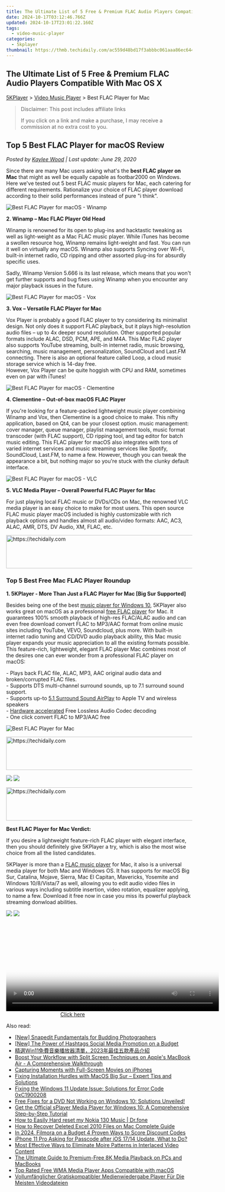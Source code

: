 ```yaml
---
title: The Ultimate List of 5 Free & Premium FLAC Audio Players Compatible With Mac OS X
date: 2024-10-17T03:12:46.766Z
updated: 2024-10-17T23:01:22.160Z
tags:
  - video-music-player
categories:
  - 5kplayer
thumbnail: https://thmb.techidaily.com/ac559d48bd17f3abbbc061aaa86ec644753f92e76f6e17526af1715e861dd9a8.jpg
---
```


## The Ultimate List of 5 Free & Premium FLAC Audio Players Compatible With Mac OS X

[5KPlayer](https://tools.techidaily.com/5kplayer/products/) \> [Video Music Player](https://tools.techidaily.com/5kplayer/video-music-player/) \> Best FLAC Player for Mac

>  Disclaimer: This post includes affiliate links
>
>  If you click on a link and make a purchase, I may receive a commission at no extra cost to you.
>

## Top 5 Best FLAC Player for macOS Review

 _Posted by [Kaylee Wood](https://www.quora.com/profile/Amanda-Hu-21) | Last update: June 29, 2020_

Since there are many Mac users asking what's the **best FLAC player on Mac** that might as well be equally capable as footbar2000 on Windows. Here we've tested out 5 best FLAC music players for Mac, each catering for different requirements. Rationalize your choice of FLAC player download according to their solid performances instead of pure "i think".

![Best FLAC Player for macOS - Winamp](https://www.5kplayer.com/video-music-player/img/winamp.png)

**2\. Winamp – Mac FLAC Player Old Head** 

Winamp is renowned for its open to plug-ins and hacktastic tweaking as well as light-weight as a Mac FLAC music player. While iTunes has become a swollen resource hog, Winamp remains light-weight and fast. You can run it well on virtually any macOS. Winamp also supports Syncing over Wi-Fi, built-in internet radio, CD ripping and other assorted plug-ins for absurdly specific uses.

Sadly, Winamp Version 5.666 is its last release, which means that you won't get further supports and bug fixes using Winamp when you encounter any major playback issues in the future.

![Best FLAC Player for macOS - Vox](https://www.5kplayer.com/video-music-player/img/vox-mac-icon.png) 

**3\. Vox – Versatile FLAC Player for Mac** 

Vox Player is probably a good FLAC player to try considering its minimalist design. Not only does it support FLAC playback, but it plays high-resolution audio files – up to 4x deeper sound resolution. Other supported popular formats include ALAC, DSD, PCM, APE, and M4A. This Mac FLAC player also supports YouTube streaming, built-in internet radio, music browsing, searching, music management, personalization, SoundCloud and Last.FM connecting. There is also an optional feature called Loop, a cloud music storage service which is 14-day free.  
However, Vox Player can be quite hoggish with CPU and RAM, sometimes even on par with iTunes! 

![Best FLAC Player for macOS - Clementine](https://www.5kplayer.com/video-music-player/img/mac-clementine-icon.png) 

**4\. Clementine – Out-of-box macOS FLAC Player** 

If you're looking for a feature-packed lightweight music player combining Winamp and Vox, then Clementine is a good choice to make. This nifty application, based on Qt4, can be your closest option. music management: cover manager, queue manager, playlist management tools, music format transcoder (with FLAC support), CD ripping tool, and tag editor for batch music editing. This FLAC player for macOS also integrates with tons of varied internet services and music streaming services like Spotify, SoundCloud, Last.FM, to name a few. However, though you can tweak the appearance a bit, but nothing major so you're stuck with the clunky default interface. 

![Best FLAC Player for macOS - VLC](https://www.5kplayer.com/video-music-player/img/vlc-streamer-icon-zjy-0304002.jpg) 

**5\. VLC Media Player – Overall Powerful FLAC Player for Mac** 

For just playing local FLAC music or DVDs/CDs on Mac, the renowned VLC media player is an easy choice to make for most users. This open source FLAC music player macOS included is highly customizable with rich playback options and handles almost all audio/video formats: AAC, AC3, ALAC, AMR, DTS, DV Audio, XM, FLAC, etc. 

<!-- affiliate ads begin -->
<a href="https://electronicx.pxf.io/c/5597632/1167086/14483" target="_top" id="1167086">
  <img src="//a.impactradius-go.com/display-ad/14483-1167086" border="0" alt="https://techidaily.com" width="728" height="90"/>
</a>
<img height="0" width="0" src="https://electronicx.pxf.io/i/5597632/1167086/14483" style="position:absolute;visibility:hidden;" border="0" />
<!-- affiliate ads end -->

### Top 5 Best Free Mac FLAC Player Roundup

**1\. 5KPlayer - More Than Just a FLAC Player for Mac \[Big Sur Supported\]**

Besides being one of the best [music player for Windows 10](https://tools.techidaily.com/5kplayer/video-music-player/), 5KPlayer also works great on macOS as a professional [free FLAC player](https://tools.techidaily.com/5kplayer/video-music-player/) for Mac. It guarantees 100% smooth playback of high-res FLAC/ALAC audio and can even free download convert FLAC to MP3/AAC format from online music sites including YouTube, VEVO, Soundcloud, plus more. With built-in internet radio tuning and CD/DVD audio playback ability, this Mac music player expands your music appreciation to all the existing formats possible.  
 This feature-rich, lightweight, elegant FLAC player Mac combines most of the desires one can ever wonder from a professional FLAC player on macOS:

\- Plays back FLAC file, ALAC, MP3, AAC original audio data and broken/corrupted FLAC files.  
 \- Supports DTS multi-channel surround sounds, up to 7.1 surround sound support.  
 \- Supports up-to [5.1 Surround Sound AirPlay](https://tools.techidaily.com/5kplayer/airplay/) to Apple TV and wireless speakers  
 \- [Hardware accelerated](https://tools.techidaily.com/5kplayer/video-music-player/) Free Lossless Audio Codec decoding   
 \- One click convert FLAC to MP3/AAC free

![Best FLAC Player for Mac](https://www.5kplayer.com/video-music-player/img/flac-music-5kplayer.jpg) 

<!-- affiliate ads begin -->
<a href="https://appsumo.8odi.net/c/5597632/2105867/7443" target="_top" id="2105867">
  <img src="//a.impactradius-go.com/display-ad/7443-2105867" border="0" alt="https://techidaily.com" width="728" height="90"/>
</a>
<img height="0" width="0" src="https://appsumo.8odi.net/i/5597632/2105867/7443" style="position:absolute;visibility:hidden;" border="0" />
<!-- affiliate ads end -->

[![](https://www.5kplayer.com/video-music-player/../button/freedownbackmac.png)](https://tools.techidaily.com/5kplayer/products/) [![](https://www.5kplayer.com/video-music-player/../button/freedownwhitewin.png)](https://tools.techidaily.com/5kplayer/products/) 

<!-- affiliate ads begin -->
<a href="https://appsumo.8odi.net/c/5597632/2052060/7443" target="_top" id="2052060">
  <img src="//a.impactradius-go.com/display-ad/7443-2052060" border="0" alt="https://techidaily.com" width="728" height="90"/>
</a>
<img height="0" width="0" src="https://appsumo.8odi.net/i/5597632/2052060/7443" style="position:absolute;visibility:hidden;" border="0" />
<!-- affiliate ads end -->

**Best FLAC Player for Mac Verdict:**

If you desire a lightweight feature-rich FLAC player with elegant interface, then you should definitely give 5KPlayer a try, which is also the most wise choice from all the listed candidates.

5KPlayer is more than a [FLAC music player](https://tools.techidaily.com/5kplayer/video-music-player/) for Mac, it also is a universal media player for both Mac and Windows OS. It has supports for macOS Big Sur, Catalina, Mojave, Sierra, Mac El Capitan, Mavericks, Yosemite and Windows 10/8/Vista/7 as well, allowing you to edit audio video files in various ways including subtitle insertion, video rotation, equalizer applying, to name a few. Download it free now in case you miss its powerful playback streaming donwload abilities.

[![](https://www.5kplayer.com/video-music-player/../button/freedownbackmac.png)](https://tools.techidaily.com/5kplayer/products/) [![](https://www.5kplayer.com/video-music-player/../button/freedownwhitewin.png)](https://tools.techidaily.com/5kplayer/products/)

<!-- affiliate ads begin -->
<span id="1983471">
					<video width="576" height="240" style="cursor:pointer"
           poster="//a.impactradius-go.com/display-clicktoplayimage/1983471.png"
           onclick="if(!this.playClicked){this.play();this.setAttribute('controls',true);this.playClicked=true;}">
	   <source src="//a.impactradius-go.com/display-ad/22993-1983471">
	   <img src="//a.impactradius-go.com/display-clicktoplayimage/1983471.png" style="border: none; height: 100%; width: 100%; object-fit: contain">
	</video>
	<div style="width:360px;text-align:center"><a href="javascript:window.open(decodeURIComponent('https%3A%2F%2Fhomestyler.sjv.io%2Fc%2F5597632%2F1983471%2F22993'), '_blank');void(0);">Click here</a></div>
</span>
<img height="0" width="0" src="https://imp.pxf.io/i/5597632/1983471/22993" style="position:absolute;visibility:hidden;" border="0" />
<!-- affiliate ads end -->

<ins class="adsbygoogle"
     style="display:block"
     data-ad-format="autorelaxed"
     data-ad-client="ca-pub-7571918770474297"
     data-ad-slot="1223367746"></ins>

<ins class="adsbygoogle"
     style="display:block"
     data-ad-client="ca-pub-7571918770474297"
     data-ad-slot="8358498916"
     data-ad-format="auto"
     data-full-width-responsive="true"></ins>

<span class="atpl-alsoreadstyle">Also read:</span>
<div><ul>
<li><a href="https://extra-guidance.techidaily.com/new-snapedit-fundamentals-for-budding-photographers/"><u>[New] Snapedit Fundamentals for Budding Photographers</u></a></li>
<li><a href="https://facebook-video-footage.techidaily.com/new-the-power-of-hashtags-social-media-promotion-on-a-budget/"><u>[New] The Power of Hashtags Social Media Promotion on a Budget</u></a></li>
<li><a href="https://video-creation-software.techidaily.com/win112023/"><u>精選Win11免費音樂播放器清單，2023年最佳五款產品介紹</u></a></li>
<li><a href="https://technical-tips.techidaily.com/boost-your-workflow-with-split-screen-techniques-on-apples-macbook-air-a-comprehensive-walkthrough/"><u>Boost Your Workflow with Split Screen Techniques on Apple's MacBook Air - A Comprehensive Walkthrough</u></a></li>
<li><a href="https://extra-hints.techidaily.com/capturing-moments-with-full-screen-movies-on-iphones/"><u>Capturing Moments with Full-Screen Movies on iPhones</u></a></li>
<li><a href="https://video-creation-software.techidaily.com/fixing-installation-hurdles-with-macos-big-sur-expert-tips-and-solutions/"><u>Fixing Installation Hurdles with MacOS Big Sur – Expert Tips and Solutions</u></a></li>
<li><a href="https://win-howtos.techidaily.com/fixing-the-windows-11-update-issue-solutions-for-error-code-0xc1900208/"><u>Fixing the Windows 11 Update Issue: Solutions for Error Code 0xC1900208</u></a></li>
<li><a href="https://video-creation-software.techidaily.com/free-fixes-for-a-dvd-not-working-on-windows-10-solutions-unveiled/"><u>Free Fixes for a DVD Not Working on Windows 10: Solutions Unveiled!</u></a></li>
<li><a href="https://video-creation-software.techidaily.com/get-the-official-splayer-media-player-for-windows-10-a-comprehensive-step-by-step-tutorial/"><u>Get the Official sPlayer Media Player for Windows 10: A Comprehensive Step-by-Step Tutorial</u></a></li>
<li><a href="https://techidaily.com/how-to-easily-hard-reset-my-nokia-130-music-drfone-by-drfone-reset-android-reset-android/"><u>How to Easily Hard reset my Nokia 130 Music | Dr.fone</u></a></li>
<li><a href="https://blog-min.techidaily.com/how-to-recover-deleted-excel-2010-files-on-mac-complete-guide-by-stellar-guide/"><u>How to Recover Deleted Excel 2010 Files on Mac Complete Guide</u></a></li>
<li><a href="https://ai-vdieo-software.techidaily.com/in-2024-filmora-on-a-budget-4-proven-ways-to-score-discount-codes/"><u>In 2024, Filmora on a Budget 4 Proven Ways to Score Discount Codes</u></a></li>
<li><a href="https://ios-unlock.techidaily.com/iphone-11-pro-asking-for-passcode-after-ios-1714-update-what-to-do-by-drfone-ios/"><u>iPhone 11 Pro Asking for Passcode after iOS 17/14 Update, What to Do?</u></a></li>
<li><a href="https://video-creation-software.techidaily.com/most-effective-ways-to-eliminate-moire-patterns-in-interlaced-video-content/"><u>Most Effective Ways to Eliminate Moire Patterns in Interlaced Video Content</u></a></li>
<li><a href="https://video-creation-software.techidaily.com/the-ultimate-guide-to-premium-free-8k-media-playback-on-pcs-and-macbooks/"><u>The Ultimate Guide to Premium-Free 8K Media Playback on PCs and MacBooks</u></a></li>
<li><a href="https://video-creation-software.techidaily.com/top-rated-free-wma-media-player-apps-compatible-with-macos/"><u>Top Rated Free WMA Media Player Apps Compatible with macOS</u></a></li>
<li><a href="https://video-creation-software.techidaily.com/vollumfanglicher-gratiskompatibler-medienwiedergabe-player-fur-die-meisten-videodateien/"><u>Vollumfänglicher Gratiskompatibler Medienwiedergabe Player Für Die Meisten Videodateien</u></a></li>
</ul></div>


